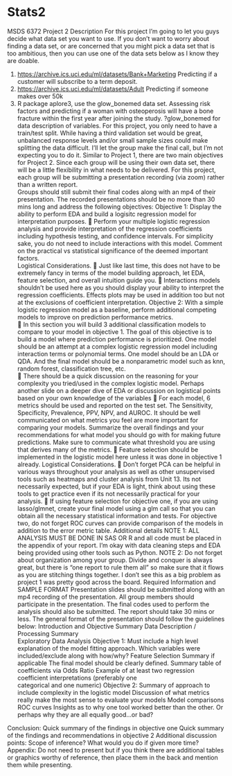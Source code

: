 # Stats2
MSDS 6372 Project 2 Description
For this project I’m going to let you guys decide what data set you want to use.  If you don’t want 
to worry about finding a data set, or are concerned that you might pick a data set that is too 
ambitious, then you can use one of the data sets below as I know they are doable.
1. https://archive.ics.uci.edu/ml/datasets/Bank+Marketing Predicting if a customer will 
subscribe to a term deposit.
2. https://archive.ics.uci.edu/ml/datasets/Adult Predicting if someone makes over 50k
3. R package aplore3, use the glow_bonemed data set.  Assessing risk factors and 
predicting if a woman with osteoperosis will have a bone fracture within the first year 
after joining the study. ?glow_bonemed for data description of variables.
For this project, you only need to have a train/test split.   While having a third validation set 
would be great, unbalanced response levels and/or small sample sizes could make splitting the 
data difficult.  I’ll let the group make the final call, but I’m not expecting you to do it.
Similar to Project 1, there are two main objectives for Project 2.  Since each group will be using 
their own data set, there will be a little flexibility in what needs to be delivered.  For this project, 
each group will be submitting a presentation recording (via zoom) rather than a written report.  
Groups should still submit their final codes along with an mp4 of their presentation.
The recorded presentations should be no more than 30 mins long and address the following 
objectives:
Objective 1: Display the ability to perform EDA and build a logisitc regression model for 
interpretation purposes. 
 Perform your multiple logistic regression analysis and provide interpretation of the 
regression coefficients including hypothesis testing, and confidence intervals. For 
simplicity sake, you do not need to include interactions with this model. Comment on the 
practical vs statistical significance of the deemed important factors.  
Logistical Considerations.
 Just like last time, this does not have to be extremely fancy in terms of the model 
building approach, let EDA, feature selection, and overall intuition guide you.
 Interactions models shouldn’t be used here as you should display your ability to 
interpret the regression coefficients.  Effects plots may be used in addition too but not at 
the exclusions of coefficient interpretation. 
Objective 2:  With a simple logistic regression model as a baseline, perform additional 
competing models to improve on prediction performance metrics.  
 In this section you will build 3 additional classification models to compare to your model 
in objective 1.  The goal of this objective is to build a model where prediction 
performance is prioritized.  One model should be an attempt at a complex logistic 
regression model including interaction terms or polynomial terms.  One model should be 
an LDA or QDA.  And the final model should be a nonparametric model such as knn, 
random forest, classification tree, etc.  
 There should be a quick discussion on the reasoning for your complexity you tried/used 
in the complex logistic model.  Perhaps another slide on a deeper dive of EDA or 
discussion on logistical points based on your own knowledge of the variables
 For each model, 6 metrics should be used and reported on the test set.  The Sensitivity, 
Specificity, Prevalence, PPV, NPV, and AUROC.  It should be well communicated on 
what metrics you feel are more important for comparing your models.   Summarize the 
overall findings and your recommendations for what model you should go with for 
making future predictions.  Make sure to communicate what threshold you are using that 
derives many of the metrics.
 Feature selection should be implemented in the logistic model here unless it was done 
in objective 1 already.
Logistical Considerations.
 Don’t forget PCA can be helpful in various ways throughout your analysis as well as other 
unsupervised tools such as heatmaps and cluster analysis from Unit 13.  Its not necessarily 
expected, but if your EDA is light, think about using these tools to get practice even if its not 
necessarily practical for your analysis.
 If using feature selection for objective one, if you are using lasso/glmnet, create your final model 
using a glm call so that you can obtain all the necessary statistical information and tests.  For 
objective two, do not forget ROC curves can provide comparison of the models in addition to 
the error metric table.
Additional details
NOTE 1: ALL ANALYSIS MUST BE DONE IN SAS OR R and all code must be placed in the appendix 
of your report. I’m okay with data cleaning steps and EDA being provided using other tools such 
as Python.
NOTE 2:  Do not forget about organization among your group.  Divide and conquer is always 
great, but there is “one report to rule them all” so make sure that it flows as you are stitching 
things together.  I don’t see this as a big problem as project 1 was pretty good across the board.
Required Information and SAMPLE FORMAT
Presentation slides should be submitted along with an mp4 recording of the presentation.  All 
group members should participate in the presentation.  The final codes used to perform the 
analysis should also be submitted.  The report should take 30 mins or less.  The general format 
of the presentation should follow the guidelines below:
Introduction and Objective Summary 
Data Description / Processing Summary  
Exploratory Data Analysis 
Objective 1:   Must include a high level explanation of the model fitting approach.
                         Which variables were included/exclude along with how/why? 
                         Feature Selection Summary if applicable
                         The final model should be clearly defined.
                         Summary table of coefficients via Odds Ratio
                         Example of at least two regression coefficient interpretations (preferably one        
categorical and one numeric)
Objective 2:   Summary of approach to include complexity in the logistic model
                        Discussion of what metrics really make the most sense to evaluate your models
                        Model comparisons
                        ROC curves
                        Insights as to why one tool worked better than the other. Or perhaps why they are 
all equally good...or bad?
              
Conclusion:   Quick summary of the findings in objective one
Quick summary of the findings and recommendations in objective 2
Additional discussion points:  Scope of inference?  What would you do if given 
more time?  
Appendix:  Do not need to present but if you think there are additional tables or graphics 
worthy of reference, then place them in the back and mention them while presenting.
